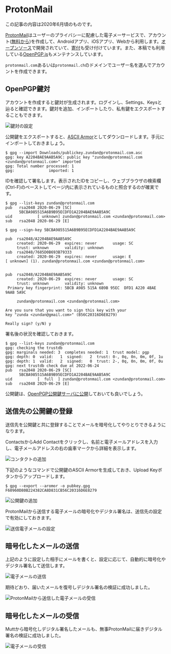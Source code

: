 # ProtonMail
この記事の内容は2020年6月頃のものです。

[ProtonMail](https://protonmail.com/)はユーザーのプライバシーに配慮した電子メーサービスで、アカウント([無料から](https://protonmail.com/pricing))を作成して、Androidアプリ、iOSアプリ、Webから利用します。[オープンソース](https://github.com/ProtonMail)で開発されていて、[寄付](https://protonmail.com/donate)も受け付けています。また、本稿でも利用している[OpenPGP.js](https://openpgpjs.org/)もメンテナンスしています。

`protonmail.com`あるいは`protonmail.ch`のドメインでユーザー名を選んでアカウントを作成できます。

## OpenPGP鍵対
アカウントを作成すると鍵対が生成されます。ログインし、Settings、Keysと辿ると確認できます。鍵対を追加、インポートしたり、私有鍵をエクスポートすることもできます。

![鍵対の設定](/protonmail-keys.png)

公開鍵をエクスポートすると、[ASCII Armor](../OpenPGP/keyPair#ascii-armor)としてダウンロードします。手元にインポートしておきましょう。

```
$ gpg --import Downloads/publickey.zundan@protonmail.com.asc
gpg: key A2204BAE9AAB5A9C: public key "zundan@protonmail.com <zundan@protonmail.com>" imported
gpg: Total number processed: 1
gpg:               imported: 1
```

IDを確認して署名します。表示されたIDをコピーし、ウェブブラウザの検索欄(Ctrl-F)のペーストしてページ内に表示されているものと照合するのが確実です。

```
$ gpg --list-keys zundan@protonmail.com
pub   rsa2048 2020-06-29 [SC]
      5BCBA985515A6B9B95ECDFD1A2204BAE9AAB5A9C
uid           [ unknown] zundan@protonmail.com <zundan@protonmail.com>
sub   rsa2048 2020-06-29 [E]

$ gpg --sign-key 5BCBA985515A6B9B95ECDFD1A2204BAE9AAB5A9C

pub  rsa2048/A2204BAE9AAB5A9C
     created: 2020-06-29  expires: never       usage: SC
     trust: unknown       validity: unknown
sub  rsa2048/7685D0B693B79333
     created: 2020-06-29  expires: never       usage: E
[ unknown] (1). zundan@protonmail.com <zundan@protonmail.com>


pub  rsa2048/A2204BAE9AAB5A9C
     created: 2020-06-29  expires: never       usage: SC
     trust: unknown       validity: unknown
 Primary key fingerprint: 5BCB A985 515A 6B9B 95EC  DFD1 A220 4BAE 9AAB 5A9C

     zundan@protonmail.com <zundan@protonmail.com>

Are you sure that you want to sign this key with your
key "zunda <zundan@gmail.com>" (B56C20316D6E8279)

Really sign? (y/N) y

```

署名後の状況を確認しておきます。

```
$ gpg --list-keys zundan@protonmail.com
gpg: checking the trustdb
gpg: marginals needed: 3  completes needed: 1  trust model: pgp
gpg: depth: 0  valid:   1  signed:   2  trust: 0-, 0q, 0n, 0m, 0f, 1u
gpg: depth: 1  valid:   2  signed:   0  trust: 2-, 0q, 0n, 0m, 0f, 0u
gpg: next trustdb check due at 2022-06-24
pub   rsa2048 2020-06-29 [SC]
      5BCBA985515A6B9B95ECDFD1A2204BAE9AAB5A9C
uid           [  full  ] zundan@protonmail.com <zundan@protonmail.com>
sub   rsa2048 2020-06-29 [E]

```

公開鍵は、[OpenPGP公開鍵サーバに公開](keyManagement#公開鍵の公開)しておいても良いでしょう。


## 送信先の公開鍵の登録
送信先を公開鍵と共に登録することでメールを暗号化してやりとりできるようになります。

ContactsからAdd Contactをクリックし、名前と電子メールアドレスを入力し、電子メールアドレスの右の歯車マークから詳細を表示します。

![コンタクトの追加](/protonmail-add-contact.png)

下記のようなコマンドで公開鍵のASCII Armorを生成しておき、Upload Keyボタンからアップロードします。

```
$ gpg --export --aromor -o pubkey.gpg F60960D80B224382CA8D831CB56C20316D6E8279
```

![公開鍵の追加](/protonmail-add-key.png)

ProtonMailから送信する電子メールの暗号化やデジタル署名は、送信先の設定で有効にしておきます。

![送信電子メールの設定](/protonmail-contact-detail.png)

## 暗号化したメールの送信
上記のように設定した相手にメールを書くと、設定に応じて、自動的に暗号化やデジタル署名して送信します。

![電子メールの送信](/protonmail-compose.png)

期待どおり、届いたメールを復号しデジタル署名の検証に成功しました。

![ProtonMailから送信した電子メールの受信](/protonmail-decrypted-verified.png)

## 暗号化したメールの受信
Muttから暗号化しデジタル署名したメールも、無事ProtonMailに届きデジタル署名の検証に成功しました。

![電子メールの受信](/protonmail-receive.png)
